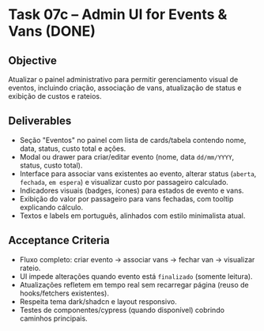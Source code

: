 # Task 07c – Admin UI for Events & Vans (DONE)

## Objective
Atualizar o painel administrativo para permitir gerenciamento visual de eventos, incluindo criação, associação de vans, atualização de status e exibição de custos e rateios.

## Deliverables
- Seção "Eventos" no painel com lista de cards/tabela contendo nome, data, status, custo total e ações.
- Modal ou drawer para criar/editar evento (nome, data `dd/mm/YYYY`, status, custo total).
- Interface para associar vans existentes ao evento, alterar status (`aberta`, `fechada`, `em espera`) e visualizar custo por passageiro calculado.
- Indicadores visuais (badges, ícones) para estados de evento e vans.
- Exibição do valor por passageiro para vans fechadas, com tooltip explicando cálculo.
- Textos e labels em português, alinhados com estilo minimalista atual.

## Acceptance Criteria
- Fluxo completo: criar evento → associar vans → fechar van → visualizar rateio.
- UI impede alterações quando evento está `finalizado` (somente leitura).
- Atualizações refletem em tempo real sem recarregar página (reuso de hooks/fetchers existentes).
- Respeita tema dark/shadcn e layout responsivo.
- Testes de componentes/cypress (quando disponível) cobrindo caminhos principais.
